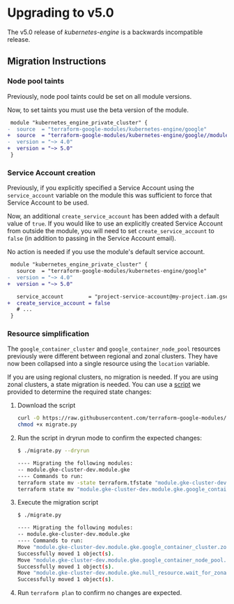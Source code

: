 # Upgrading to v5.0

The v5.0 release of *kubernetes-engine* is a backwards incompatible
release.

## Migration Instructions

### Node pool taints
Previously, node pool taints could be set on all module versions.

Now, to set taints you must use the beta version of the module.

```diff
 module "kubernetes_engine_private_cluster" {
-  source  = "terraform-google-modules/kubernetes-engine/google"
+  source  = "terraform-google-modules/kubernetes-engine/google//modules/beta-public-cluster"
-  version = "~> 4.0"
+  version = "~> 5.0"
 }
```

### Service Account creation

Previously, if you explicitly specified a Service Account using the `service_account` variable on the module this was sufficient to force that Service Account to be used.

Now, an additional `create_service_account` has been added with a default value of `true`. If you would like to use an explicitly created Service Account from outside the module, you will need to set `create_service_account` to `false` (in addition to passing in the Service Account email).

No action is needed if you use the module's default service account.

```diff
 module "kubernetes_engine_private_cluster" {
   source  = "terraform-google-modules/kubernetes-engine/google"
-  version = "~> 4.0"
+  version = "~> 5.0"

   service_account        = "project-service-account@my-project.iam.gserviceaccount.com"
+  create_service_account = false
   # ...
 }
```

### Resource simplification
The `google_container_cluster` and `google_container_node_pool` resources previously were different between regional and zonal clusters. They have now been collapsed into a single resource using the `location` variable.

If you are using regional clusters, no migration is needed. If you are using zonal clusters, a state migration is needed. You can use a [script](../helpers/migrate.py) we provided to determine the required state changes:

1. Download the script

    ```sh
    curl -O https://raw.githubusercontent.com/terraform-google-modules/terraform-google-kubernetes-engine/v5.0.0/helpers/migrate.py
    chmod +x migrate.py
    ```

2. Run the script in dryrun mode to confirm the expected changes:

    ```sh
    $ ./migrate.py --dryrun

    ---- Migrating the following modules:
    -- module.gke-cluster-dev.module.gke
    ---- Commands to run:
    terraform state mv -state terraform.tfstate "module.gke-cluster-dev.module.gke.google_container_cluster.zonal_primary[0]" "module.gke-cluster-dev.module.gke.google_container_cluster.primary[0]"
    terraform state mv "module.gke-cluster-dev.module.gke.google_container_node_pool.zonal_pools[0]" "module.gke-cluster-dev.module.gke.google_container_node_pool.pools[0]"
    ```

3. Execute the migration script

    ```sh
    $ ./migrate.py

    ---- Migrating the following modules:
    -- module.gke-cluster-dev.module.gke
    ---- Commands to run:
    Move "module.gke-cluster-dev.module.gke.google_container_cluster.zonal_primary[0]" to "module.gke-cluster-dev.module.gke.google_container_cluster.primary[0]"
    Successfully moved 1 object(s).
    Move "module.gke-cluster-dev.module.gke.google_container_node_pool.zonal_pools[0]" to "module.gke-cluster-dev.module.gke.google_container_node_pool.pools[0]"
    Successfully moved 1 object(s).
    Move "module.gke-cluster-dev.module.gke.null_resource.wait_for_zonal_cluster" to "module.gke-cluster-dev.module.gke.null_resource.wait_for_cluster"
    Successfully moved 1 object(s).
    ```

4. Run `terraform plan` to confirm no changes are expected.
